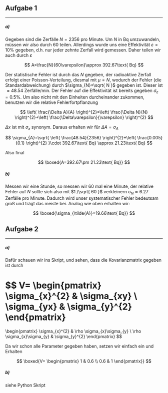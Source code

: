 ## Aufgabe 1
***

##### a)
Gegeben sind die Zerfälle $N=2356$ pro Minute. Um $N$ in Bq umzuwandeln, müssen wir also durch 60 teilen. Allerdings wurde uns eine Effektivität $\varepsilon=10\%$ gegeben, d.h. nur jeder zehnte Zerfall wird gemessen. Daher teilen wir auch durch $\varepsilon$

$$
A=\frac{N}{60\varepsilon}\approx 392.67\text{ Bq}
$$

Der statistische Fehler ist durch das $N$ gegeben, der radioaktive Zerfall erfolgt einer Poisson-Verteilung, diesmal mit $\mu=N$, wodurch der Fehler (die Standardabweichung) durch $\sigma_{N}=\sqrt{ N }$ gegeben ist. Dieser ist $\approx 48.54$ Zerfälle/min. Der Fehler auf die Effektivität ist bereits gegeben $\sigma_{\varepsilon}=0.5\%$. Um also nicht mit den Einheiten durcheinander zukommen, benutzen wir die relative Fehlerfortpflanzung

$$
\left( \frac{\Delta A}{A} \right)^{2}=\left( \frac{\Delta N}{N} \right)^{2}+\left( \frac{\Delta\varepsilon}{\varepsilon} \right)^{2}
$$

$\Delta x$ ist mit $\sigma_{x}$ synonym. Daraus erhalten wir für $\Delta A=\sigma_{A}$

$$
\sigma_{A}=\sqrt{ \left( \frac{48.54}{2356} \right)^{2}+\left( \frac{0.005}{0.1} \right)^{2} }\cdot 392.67\text{ Bq} \approx 21.23\text{ Bq}
$$

Also final

$$
\boxed{A=392.67\pm 21.23\text{ Bq}}
$$

##### b)
Messen wir eine Stunde, so messen wir 60 mal eine Minute, der relative Fehler auf $N$ sollte sich also mit $1 /\sqrt{ 60 }$ verkleinern $\sigma_{N}\approx 6.27$ Zerfälle pro Minute. Dadurch wird unser systematischer Fehler bedeutsam groß und trägt das meiste bei. Analog wie oben erhalten wir:

$$
\boxed{\sigma_{\tilde{A}}=19.66\text{ Bq}}
$$


## Aufgabe 2
***

##### a)
Dafür schauen wir ins Skript, und sehen, dass die Kovarianzmatrix gegeben ist durch

$$
V=
\begin{pmatrix}
\sigma_{x}^{2} & \sigma_{xy} \\
\sigma_{yx} & \sigma_{y}^{2}
\end{pmatrix}
=
\begin{pmatrix}
\sigma_{x}^{2} & \rho \sigma_{x}\sigma_{y} \\
\rho \sigma_{x}\sigma_{y} & \sigma_{y}^{2}
\end{pmatrix}
$$

Da wir schon alle Parameter gegeben haben, setzen wir einfach ein und Erhalten

$$
\boxed{V=
\begin{pmatrix}
1 & 0.6 \\
0.6 & 1
\end{pmatrix}}
$$

##### b)
siehe Python Skript